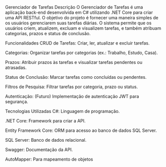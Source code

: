 Gerenciador de Tarefas
Descrição
O Gerenciador de Tarefas é uma aplicação back-end desenvolvida em C# utilizando .NET Core para criar uma API RESTful. O objetivo do projeto é fornecer uma maneira simples de os usuários gerenciarem suas tarefas diárias. O sistema permite que os usuários criem, atualizem, excluam e visualizem tarefas, e também atribuam categorias, prazos e status de conclusão.

Funcionalidades
CRUD de Tarefas: Criar, ler, atualizar e excluir tarefas.

Categorias: Organizar tarefas por categorias (ex.: Trabalho, Estudo, Casa).

Prazos: Atribuir prazos às tarefas e visualizar tarefas pendentes ou atrasadas.

Status de Conclusão: Marcar tarefas como concluídas ou pendentes.

Filtros de Pesquisa: Filtrar tarefas por categoria, prazo ou status.

Autenticação: (Futuro) Implementação de autenticação JWT para segurança.

Tecnologias Utilizadas
C#: Linguagem de programação.

.NET Core: Framework para criar a API.

Entity Framework Core: ORM para acesso ao banco de dados SQL Server.

SQL Server: Banco de dados relacional.

Swagger: Documentação da API.

AutoMapper: Para mapeamento de objetos

